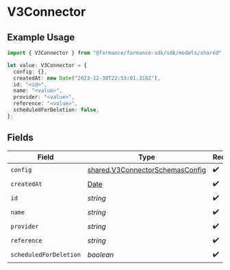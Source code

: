 # V3Connector

## Example Usage

```typescript
import { V3Connector } from "@formance/formance-sdk/sdk/models/shared";

let value: V3Connector = {
  config: {},
  createdAt: new Date("2023-12-30T22:53:01.318Z"),
  id: "<id>",
  name: "<value>",
  provider: "<value>",
  reference: "<value>",
  scheduledForDeletion: false,
};
```

## Fields

| Field                                                                                         | Type                                                                                          | Required                                                                                      | Description                                                                                   |
| --------------------------------------------------------------------------------------------- | --------------------------------------------------------------------------------------------- | --------------------------------------------------------------------------------------------- | --------------------------------------------------------------------------------------------- |
| `config`                                                                                      | [shared.V3ConnectorSchemasConfig](../../../sdk/models/shared/v3connectorschemasconfig.md)     | :heavy_check_mark:                                                                            | N/A                                                                                           |
| `createdAt`                                                                                   | [Date](https://developer.mozilla.org/en-US/docs/Web/JavaScript/Reference/Global_Objects/Date) | :heavy_check_mark:                                                                            | N/A                                                                                           |
| `id`                                                                                          | *string*                                                                                      | :heavy_check_mark:                                                                            | N/A                                                                                           |
| `name`                                                                                        | *string*                                                                                      | :heavy_check_mark:                                                                            | N/A                                                                                           |
| `provider`                                                                                    | *string*                                                                                      | :heavy_check_mark:                                                                            | N/A                                                                                           |
| `reference`                                                                                   | *string*                                                                                      | :heavy_check_mark:                                                                            | N/A                                                                                           |
| `scheduledForDeletion`                                                                        | *boolean*                                                                                     | :heavy_check_mark:                                                                            | N/A                                                                                           |